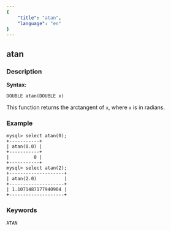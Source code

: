 ```yaml
---
{
    "title": "atan",
    "language": "en"
}
---
```


<!-- 
Licensed to the Apache Software Foundation (ASF) under one
or more contributor license agreements.  See the NOTICE file
distributed with this work for additional information
regarding copyright ownership.  The ASF licenses this file
to you under the Apache License, Version 2.0 (the
"License"); you may not use this file except in compliance
with the License.  You may obtain a copy of the License at
  http://www.apache.org/licenses/LICENSE-2.0
Unless required by applicable law or agreed to in writing,
software distributed under the License is distributed on an
"AS IS" BASIS, WITHOUT WARRANTIES OR CONDITIONS OF ANY
KIND, either express or implied.  See the License for the
specific language governing permissions and limitations
under the License.
-->

## atan

### Description
**Syntax:**

`DOUBLE atan(DOUBLE x)`

This function returns the arctangent of `x`, where  `x` is in radians.

### Example

```
mysql> select atan(0);
+-----------+
| atan(0.0) |
+-----------+
|         0 |
+-----------+
mysql> select atan(2);
+--------------------+
| atan(2.0)          |
+--------------------+
| 1.1071487177940904 |
+--------------------+
```

### Keywords
	ATAN
